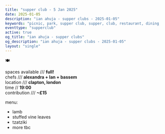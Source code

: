 ```yaml
---
title: "supper club - 5 Jan 2025"
date: 2025-01-05
description: "ian ahuja - supper clubs - 2025-01-05"
keywords: "picnic, park, supper club, supper, club, restaurant, dining, london, connection, ian ahuja, food, eat, friends"
eventtype: "supperclub"
active: true
og_title: "ian ahuja - supper clubs"
og_description: "ian ahuja - supper clubs - 2025-01-05"
layout: "single"
---
```

🍽️

spaces available /// **full!**  
chefs /// **alexandra + Ian + bassem**  
location /// **clapton, london**  
time // **19:00**  
contribution /// **~£15**

menu:

- lamb
- stuffed vine leaves
- tzatziki
- more tbc